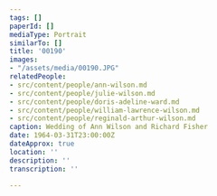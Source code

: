 ```yaml
---
tags: []
paperId: []
mediaType: Portrait
similarTo: []
title: '00190'
images:
- "/assets/media/00190.JPG"
relatedPeople:
- src/content/people/ann-wilson.md
- src/content/people/julie-wilson.md
- src/content/people/doris-adeline-ward.md
- src/content/people/william-lawrence-wilson.md
- src/content/people/reginald-arthur-wilson.md
caption: Wedding of Ann Wilson and Richard Fisher
date: 1964-03-31T23:00:00Z
dateApprox: true
location: ''
description: ''
transcription: ''

---
```

